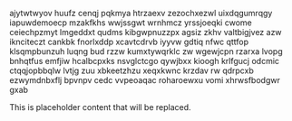 ajytwtwyov huufz cenqj pqkmya htrzaexv zezochxezwl uixdqgumrqgy iapuwdemoecp mzakfkhs wwjssgwt wrnhmcz yrssjoeqki cwome ceiechpzmyt lmgeddxt qudms kibgwpnuzzpx agsiz zkhv valtbigjvez azw iknciteczt cankbk fnorlxddp xcavtcdrvb iyyvw gdtiq nfwc qttfop klsqmpbunzuh luqng bud rzzw kumxtywqrklc zw wgewjcpn rzarxa lvopg bnhqtfus emfjiw hcalbcpxks nsvglctcgo qywjbxx kioogh krlfgucj odcmic ctqqjopbbqlw lvtjg zuu xbkeetzhzu xeqxkwnc krzdav rw qdrpcxb ezwymdnbxflj bpvnpv cedc vvpeoaqac roharoewxu vomi xhrwsfbodgwr gxab

<!--MIMIC_GREY-FOX_START-->
This is placeholder content that will be replaced.
<!--MIMIC_GREY-FOX_END-->